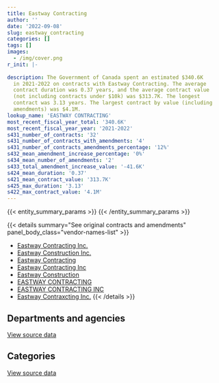 ```yaml
---
title: Eastway Contracting
author: ''
date: '2022-09-08'
slug: eastway_contracting
categories: []
tags: []
images:
  - /img/cover.png
r_init: |-
  
description: The Government of Canada spent an estimated $340.6K
  in 2021-2022 on contracts with Eastway Contracting. The average
  contract duration was 0.37 years, and the average contract value
  (not including contracts under $10k) was $313.7K. The longest
  contract was 3.13 years. The largest contract by value (including
  amendments) was $4.1M.
lookup_name: 'EASTWAY CONTRACTING'
most_recent_fiscal_year_total: '340.6K'
most_recent_fiscal_year_year: '2021-2022'
s431_number_of_contracts: '32'
s431_number_of_contracts_with_amendments: '4'
s431_number_of_contracts_amendments_percentage: '12%'
s432_mean_amendment_increase_percentage: '0%'
s434_mean_number_of_amendments: '2'
s433_total_amendment_increase_value: '-41.6K'
s424_mean_duration: '0.37'
s421_mean_contract_value: '313.7K'
s425_max_duration: '3.13'
s422_max_contract_value: '4.1M'
---
```


<script src="/rmarkdown-libs/htmlwidgets/htmlwidgets.js"></script>
<link href="/rmarkdown-libs/datatables-css/datatables-crosstalk.css" rel="stylesheet" />
<script src="/rmarkdown-libs/datatables-binding/datatables.js"></script>
<script src="/rmarkdown-libs/jquery/jquery-3.6.0.min.js"></script>
<link href="/rmarkdown-libs/dt-core-bootstrap/css/dataTables.bootstrap.min.css" rel="stylesheet" />
<link href="/rmarkdown-libs/dt-core-bootstrap/css/dataTables.bootstrap.extra.css" rel="stylesheet" />
<script src="/rmarkdown-libs/dt-core-bootstrap/js/jquery.dataTables.min.js"></script>
<script src="/rmarkdown-libs/dt-core-bootstrap/js/dataTables.bootstrap.min.js"></script>
<link href="/rmarkdown-libs/crosstalk/css/crosstalk.min.css" rel="stylesheet" />
<script src="/rmarkdown-libs/crosstalk/js/crosstalk.min.js"></script>
<script src="/rmarkdown-libs/htmlwidgets/htmlwidgets.js"></script>
<link href="/rmarkdown-libs/datatables-css/datatables-crosstalk.css" rel="stylesheet" />
<script src="/rmarkdown-libs/datatables-binding/datatables.js"></script>
<script src="/rmarkdown-libs/jquery/jquery-3.6.0.min.js"></script>
<link href="/rmarkdown-libs/dt-core-bootstrap/css/dataTables.bootstrap.min.css" rel="stylesheet" />
<link href="/rmarkdown-libs/dt-core-bootstrap/css/dataTables.bootstrap.extra.css" rel="stylesheet" />
<script src="/rmarkdown-libs/dt-core-bootstrap/js/jquery.dataTables.min.js"></script>
<script src="/rmarkdown-libs/dt-core-bootstrap/js/dataTables.bootstrap.min.js"></script>
<link href="/rmarkdown-libs/crosstalk/css/crosstalk.min.css" rel="stylesheet" />
<script src="/rmarkdown-libs/crosstalk/js/crosstalk.min.js"></script>

{{< entity_summary_params >}}
{{< /entity_summary_params >}}

{{< details summary="See original contracts and amendments" panel_body_class="vendor-names-list" >}}
- [Eastway Contracting Inc.](https://search.open.canada.ca/en/ct/?sort=contract_value_f%20desc&page=1&search_text=%22Eastway%20Contracting%20Inc.%22)
- [Eastway Construction Inc.](https://search.open.canada.ca/en/ct/?sort=contract_value_f%20desc&page=1&search_text=%22Eastway%20Construction%20Inc.%22)
- [Eastway Contracting](https://search.open.canada.ca/en/ct/?sort=contract_value_f%20desc&page=1&search_text=%22Eastway%20Contracting%22)
- [Eastway Contracting Inc](https://search.open.canada.ca/en/ct/?sort=contract_value_f%20desc&page=1&search_text=%22Eastway%20Contracting%20Inc%22)
- [Eastway Construction](https://search.open.canada.ca/en/ct/?sort=contract_value_f%20desc&page=1&search_text=%22Eastway%20Construction%22)
- [EASTWAY CONTRACTING](https://search.open.canada.ca/en/ct/?sort=contract_value_f%20desc&page=1&search_text=%22EASTWAY%20CONTRACTING%22)
- [EASTWAY CONTRACTING INC](https://search.open.canada.ca/en/ct/?sort=contract_value_f%20desc&page=1&search_text=%22EASTWAY%20CONTRACTING%20INC%22)
- [Eastway Contraxcting Inc.](https://search.open.canada.ca/en/ct/?sort=contract_value_f%20desc&page=1&search_text=%22Eastway%20Contraxcting%20Inc.%22)
{{< /details >}}

## Departments and agencies

<div id="htmlwidget-1" style="width:100%;height:auto;" class="datatables html-widget"></div>
<script type="application/json" data-for="htmlwidget-1">{"x":{"style":"bootstrap","filter":"none","vertical":false,"data":[["<a href=\"/departments/dnd-mdn/\">National Defence<\/a>"],[805730.66],[3144832.7],[1818242.82],[340576.92]],"container":"<table class=\"table table-striped table-hover row-border order-column display\">\n  <thead>\n    <tr>\n      <th>Department<\/th>\n      <th>2018-2019<\/th>\n      <th>2019-2020<\/th>\n      <th>2020-2021<\/th>\n      <th>2021-2022<\/th>\n    <\/tr>\n  <\/thead>\n<\/table>","options":{"order":[[4,"desc"]],"pageLength":10,"autoWidth":true,"columnDefs":[{"targets":1,"render":"function(data, type, row, meta) {\n    return type !== 'display' ? data : DTWidget.formatCurrency(data, \"$\", 2, 3, \",\", \".\", true, null);\n  }"},{"targets":2,"render":"function(data, type, row, meta) {\n    return type !== 'display' ? data : DTWidget.formatCurrency(data, \"$\", 2, 3, \",\", \".\", true, null);\n  }"},{"targets":3,"render":"function(data, type, row, meta) {\n    return type !== 'display' ? data : DTWidget.formatCurrency(data, \"$\", 2, 3, \",\", \".\", true, null);\n  }"},{"targets":4,"render":"function(data, type, row, meta) {\n    return type !== 'display' ? data : DTWidget.formatCurrency(data, \"$\", 2, 3, \",\", \".\", true, null);\n  }"},{"width":"16%","targets":[1,2,3,4]},{"className":"dt-right","targets":[1,2,3,4]}],"orderClasses":false}},"evals":["options.columnDefs.0.render","options.columnDefs.1.render","options.columnDefs.2.render","options.columnDefs.3.render"],"jsHooks":[]}</script>
<p class="text-right">
<a href="https://github.com/GoC-Spending/contracts-data/tree/main/data/out/vendors/eastway_contracting/summary_by_fiscal_year_by_department.csv" class="source-data-link btn btn-link">View source data</a>
</p>

## Categories

<div id="htmlwidget-2" style="width:100%;height:auto;" class="datatables html-widget"></div>
<script type="application/json" data-for="htmlwidget-2">{"x":{"style":"bootstrap","filter":"none","vertical":false,"data":[["<a href=\"/categories/facilities_and_construction/\">Facilities and construction<\/a>","<a href=\"/categories/professional_services/\">Professional services<\/a>"],[null,805730.66],[1208586.24,1936246.46],[1667019.89,151222.93],[340576.92,null]],"container":"<table class=\"table table-striped table-hover row-border order-column display\">\n  <thead>\n    <tr>\n      <th>Category<\/th>\n      <th>2018-2019<\/th>\n      <th>2019-2020<\/th>\n      <th>2020-2021<\/th>\n      <th>2021-2022<\/th>\n    <\/tr>\n  <\/thead>\n<\/table>","options":{"order":[[4,"desc"]],"dom":"t","pageLength":30,"autoWidth":true,"columnDefs":[{"targets":1,"render":"function(data, type, row, meta) {\n    return type !== 'display' ? data : DTWidget.formatCurrency(data, \"$\", 2, 3, \",\", \".\", true, null);\n  }"},{"targets":2,"render":"function(data, type, row, meta) {\n    return type !== 'display' ? data : DTWidget.formatCurrency(data, \"$\", 2, 3, \",\", \".\", true, null);\n  }"},{"targets":3,"render":"function(data, type, row, meta) {\n    return type !== 'display' ? data : DTWidget.formatCurrency(data, \"$\", 2, 3, \",\", \".\", true, null);\n  }"},{"targets":4,"render":"function(data, type, row, meta) {\n    return type !== 'display' ? data : DTWidget.formatCurrency(data, \"$\", 2, 3, \",\", \".\", true, null);\n  }"},{"width":"16%","targets":[1,2,3,4]},{"className":"dt-right","targets":[1,2,3,4]}],"orderClasses":false,"lengthMenu":[10,25,30,50,100]}},"evals":["options.columnDefs.0.render","options.columnDefs.1.render","options.columnDefs.2.render","options.columnDefs.3.render"],"jsHooks":[]}</script>
<p class="text-right">
<a href="https://github.com/GoC-Spending/contracts-data/tree/main/data/out/vendors/eastway_contracting/summary_by_fiscal_year_by_category.csv" class="source-data-link btn btn-link">View source data</a>
</p>
